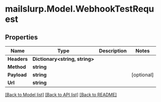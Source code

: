 # mailslurp.Model.WebhookTestRequest
## Properties

Name | Type | Description | Notes
------------ | ------------- | ------------- | -------------
**Headers** | **Dictionary&lt;string, string&gt;** |  | 
**Method** | **string** |  | 
**Payload** | **string** |  | [optional] 
**Url** | **string** |  | 

[[Back to Model list]](../README.md#documentation-for-models) [[Back to API list]](../README.md#documentation-for-api-endpoints) [[Back to README]](../README.md)


